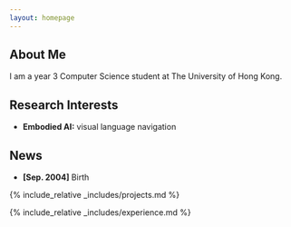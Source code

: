 ```yaml
---
layout: homepage
---
```


## About Me

I am a year 3 Computer Science student at The University of Hong Kong.

## Research Interests

- **Embodied AI:** visual language navigation

## News

- **[Sep. 2004]** Birth

{% include_relative _includes/projects.md %}



{% include_relative _includes/experience.md %}
